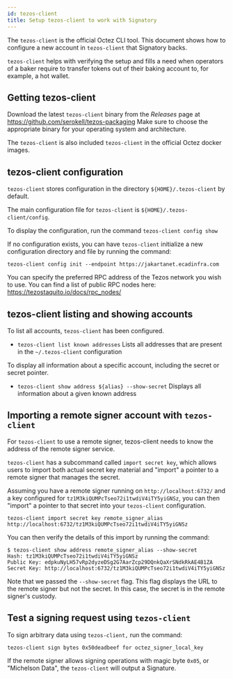 ```yaml
---
id: tezos-client
title: Setup tezos-client to work with Signatory
---
```


The `tezos-client` is the official Octez CLI tool. This document shows how to configure a new account in `tezos-client` that Signatory backs.

`tezos-client` helps with verifying the setup and fills a need when operators of a baker require to transfer tokens out of their baking account to, for example, a hot wallet.

## Getting tezos-client

Download the latest `tezos-client` binary from the _Releases_ page at https://github.com/serokell/tezos-packaging 
Make sure to choose the appropriate binary for your operating system and architecture.

The `tezos-client` is also included `tezos-client` in the official Octez docker images.

## tezos-client configuration

`tezos-client` stores configuration in the directory `${HOME}/.tezos-client` by default. 

The main configuration file for `tezos-client` is `${HOME}/.tezos-client/config`.

To display the configuration, run the command `tezos-client config show`

If no configuration exists, you can have `tezos-client` initialize a new configuration directory and file by running the command: 

```
tezos-client config init --endpoint https://jakartanet.ecadinfra.com
```

You can specify the preferred RPC address of the Tezos network you wish to use. You can find a list of public RPC nodes here: https://tezostaquito.io/docs/rpc_nodes/

## tezos-client listing and showing accounts

To list all accounts, `tezos-client` has been configured.

- `tezos-client list known addresses` Lists all addresses that are present in the `~/.tezos-client` configuration 

To display all information about a specific account, including the secret or secret pointer.

- `tezos-client show address ${alias} --show-secret` Displays all information about a given known address  

## Importing a remote signer account with `tezos-client`

For `tezos-client` to use a remote signer, tezos-client needs to know the address of the remote signer service.

`tezos-client` has a subcommand called `import secret key`, which allows users to import both actual secret key material and "import" a pointer to a remote signer that manages the secret.

Assuming you have a remote signer running on `http://localhost:6732/` and a key configured for `tz1M3kiQUMPcTseo72i1twdiV4iTY5yiGNSz`, you can then "import" a pointer to that secret into your `tezos-client` configuration.

```
tezos-client import secret key remote_signer_alias http://localhost:6732/tz1M3kiQUMPcTseo72i1twdiV4iTY5yiGNSz
```

You can then verify the details of this import by running the command:

```
$ tezos-client show address remote_signer_alias --show-secret
Hash: tz1M3kiQUMPcTseo72i1twdiV4iTY5yiGNSz
Public Key: edpkuNyLH57vRp2dyzeDSg2G7AarZcp29DQnkQaXrSNdkRkAE4B1ZA
Secret Key: http://localhost:6732/tz1M3kiQUMPcTseo72i1twdiV4iTY5yiGNSz
```

Note that we passed the `--show-secret` flag. This flag displays the URL to the remote signer but not the secret. In this case, the secret is in the remote signer's custody.

## Test a signing request using `tezos-client`

To sign arbitrary data using `tezos-client,` run the command:

```
tezos-client sign bytes 0x50deadbeef for octez_signer_local_key
```

If the remote signer allows signing operations with magic byte `0x05`, or "Michelson Data", the `tezos-client` will output a Signature.



